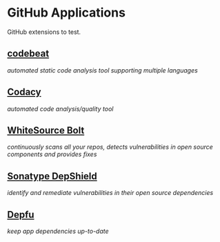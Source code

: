 GitHub Applications
===================

GitHub extensions to test.

## [codebeat](https://github.com/marketplace/codebeat)

*automated static code analysis tool supporting multiple languages*

## [Codacy](https://github.com/marketplace/codacy)

*automated code analysis/quality tool*

## [WhiteSource Bolt](https://github.com/marketplace/whitesource-bolt)

*continuously scans all your repos, detects vulnerabilities in open source components and provides fixes*

## [Sonatype DepShield](https://github.com/marketplace/sonatype-depshield)

*identify and remediate vulnerabilities in their open source dependencies*

## [Depfu](https://github.com/marketplace/depfu/plan/MDIyOk1hcmtldHBsYWNlTGlzdGluZ1BsYW4xNDg4#pricing-and-setup)

*keep app dependencies up-to-date*
